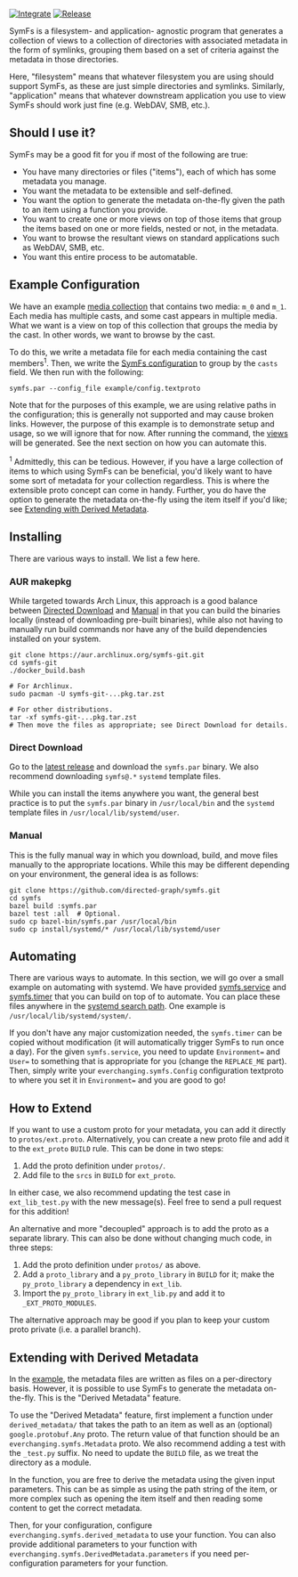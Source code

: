 
[![Integrate](https://github.com/directed-graph/symfs/actions/workflows/integrate.yaml/badge.svg)](https://github.com/directed-graph/symfs/actions/workflows/integrate.yaml)
[![Release](https://github.com/directed-graph/symfs/actions/workflows/release.yaml/badge.svg)](https://github.com/directed-graph/symfs/actions/workflows/release.yaml)


SymFs is a filesystem- and application- agnostic program that generates a
collection of views to a collection of directories with associated metadata in the
form of symlinks, grouping them based on a set of criteria against the metadata
in those directories.

Here, "filesystem" means that whatever filesystem you are using should support
SymFs, as these are just simple directories and symlinks. Similarly,
"application" means that whatever downstream application you use to view SymFs
should work just fine (e.g. WebDAV, SMB, etc.).


## Should I use it?

SymFs may be a good fit for you if most of the following are true:

- You have many directories or files ("items"), each of which has some metadata
  you manage.
- You want the metadata to be extensible and self-defined.
- You want the option to generate the metadata on-the-fly given the path to an
  item using a function you provide.
- You want to create one or more views on top of those items that group the
  items based on one or more fields, nested or not, in the metadata.
- You want to browse the resultant views on standard applications such as
  WebDAV, SMB, etc.
- You want this entire process to be automatable.


## Example Configuration

We have an example [media collection](./example/media) that contains two media:
`m_0` and `m_1`. Each media has multiple casts, and some cast appears in
multiple media. What we want is a view on top of this collection that groups
the media by the cast. In other words, we want to browse by the cast.

To do this, we write a metadata file for each media containing the cast
members<sup>1</sup>. Then, we write the [SymFs
configuration](./example/config.textproto) to group by the `casts` field. We
then run with the following:

```
symfs.par --config_file example/config.textproto
```

Note that for the purposes of this example, we are using relative paths in the
configuration; this is generally not supported and may cause broken links.
However, the purpose of this example is to demonstrate setup and usage, so we
will ignore that for now. After running the command, the
[views](./example/views) will be generated. See the next section on how you can
automate this.

<sup>1</sup> Admittedly, this can be tedious. However, if you have a large
collection of items to which using SymFs can be beneficial, you'd likely want
to have some sort of metadata for your collection regardless. This is where the
extensible proto concept can come in handy. Further, you do have the option to
generate the metadata on-the-fly using the item itself if you'd like; see
[Extending with Derived Metadata](#extending-with-derived-metadata).


## Installing

There are various ways to install. We list a few here.

### AUR makepkg

While targeted towards Arch Linux, this approach is a good balance between
[Directed Download](#direct-download) and [Manual](#manual) in that you can
build the binaries locally (instead of downloading pre-built binaries), while
also not having to manually run build commands nor have any of the build
dependencies installed on your system.

    git clone https://aur.archlinux.org/symfs-git.git
    cd symfs-git
    ./docker_build.bash

    # For Archlinux.
    sudo pacman -U symfs-git-...pkg.tar.zst

    # For other distributions.
    tar -xf symfs-git-...pkg.tar.zst
    # Then move the files as appropriate; see Direct Download for details.

### Direct Download

Go to the [latest
release](https://github.com/directed-graph/symfs/releases/latest) and download
the `symfs.par` binary. We also recommend downloading `symfs@.*` `systemd`
template files.

While you can install the items anywhere you want, the general best practice is
to put the `symfs.par` binary in `/usr/local/bin` and the `systemd` template
files in `/usr/local/lib/systemd/user`.

### Manual

This is the fully manual way in which you download, build, and move files
manually to the appropriate locations. While this may be different depending on
your environment, the general idea is as follows:

    git clone https://github.com/directed-graph/symfs.git
    cd symfs
    bazel build :symfs.par
    bazel test :all  # Optional.
    sudo cp bazel-bin/symfs.par /usr/local/bin
    sudo cp install/systemd/* /usr/local/lib/systemd/user


## Automating

There are various ways to automate. In this section, we will go over a small
example on automating with systemd. We have provided
[symfs.service](./example/systemd/symfs.service) and
[symfs.timer](./example/systemd/symfs.timer) that you can build on top of to
automate.  You can place these files anywhere in the [systemd search
path](https://www.freedesktop.org/software/systemd/man/systemd.unit.html). One
example is `/usr/local/lib/systemd/system/`.

If you don't have any major customization needed, the `symfs.timer` can be
copied without modification (it will automatically trigger SymFs to run once a
day). For the given `symfs.service`, you need to update `Environment=` and
`User=` to something that is appropriate for you (change the `REPLACE_ME`
part). Then, simply write your `everchanging.symfs.Config` configuration
textproto to where you set it in `Environment=` and you are good to go!


## How to Extend

If you want to use a custom proto for your metadata, you can add it directly to
`protos/ext.proto`. Alternatively, you can create a new proto file and add it
to the `ext_proto` `BUILD` rule. This can be done in two steps:

1. Add the proto definition under `protos/`.
2. Add file to the `srcs` in `BUILD` for `ext_proto`.

In either case, we also recommend updating the test case in `ext_lib_test.py`
with the new message(s). Feel free to send a pull request for this addition!

An alternative and more "decoupled" approach is to add the proto as a separate
library. This can also be done without changing much code, in three steps:

1. Add the proto definition under `protos/` as above.
2. Add a `proto_library` and a `py_proto_library` in `BUILD` for it; make the
  `py_proto_library` a dependency in `ext_lib`.
3. Import the `py_proto_library` in `ext_lib.py` and add it to
   `_EXT_PROTO_MODULES`.

The alternative approach may be good if you plan to keep your custom proto
private (i.e. a parallel branch).


## Extending with Derived Metadata

In the [example](#example-configuration), the metadata files are written as
files on a per-directory basis. However, it is possible to use SymFs to generate
the metadata on-the-fly. This is the "Derived Metadata" feature.

To use the "Derived Metadata" feature, first implement a function under
`derived_metadata/` that takes the path to an item as well as an (optional)
`google.protobuf.Any` proto. The return value of that function should be an
`everchanging.symfs.Metadata` proto. We also recommend adding a test with the
`_test.py` suffix. No need to update the `BUILD` file, as we treat the directory
as a module.

In the function, you are free to derive the metadata using the given input
parameters.  This can be as simple as using the path string of the item, or more
complex such as opening the item itself and then reading some content to get the
correct metadata.

Then, for your configuration, configure `everchanging.symfs.derived_metadata` to
use your function. You can also provide additional parameters to your function
with `everchanging.symfs.DerivedMetadata.parameters` if you need
per-configuration parameters for your function.
